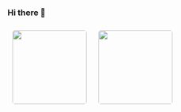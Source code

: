### Hi there 👋

<div>
<img  src="https://github-readme-stats.vercel.app/api?username=waleslau&show_icons=true&theme=tokyo&icon_color=6392DF" style="    border-radius: 5px; filter: drop-shadow(2px 2px 3px dark) !important; height: 150px; margin: 10px;">
<img src="https://github-readme-stats.vercel.app/api/top-langs/?username=waleslau&layout=compact&theme=tokyo" style="border-radius: 5px; filter: drop-shadow(2px 2px 3px dark) !important; height: 150px; margin-left: 10px;">
</div>

<!--
**waleslau/waleslau** is a ✨ _special_ ✨ repository because its `README.md` (this file) appears on your GitHub profile.

Here are some ideas to get you started:

- 🔭 I’m currently working on ...
- 🌱 I’m currently learning ...
- 👯 I’m looking to collaborate on ...
- 🤔 I’m looking for help with ...
- 💬 Ask me about ...
- 📫 How to reach me: ...
- 😄 Pronouns: ...
- ⚡ Fun fact: ...
-->
